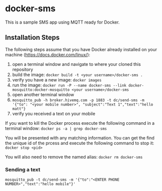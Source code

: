 # docker-sms
This is a sample SMS app using MQTT ready for Docker.

## Installation Steps
The following steps assume that you have Docker already installed on your machine (https://docs.docker.com/linux/):

1. open a terminal window and navigate to where your cloned this repository
2. build the image: `docker build -t <your username>/docker-sms .`
3. verify you have a new image: `docker images`
4. run the image: `docker run -P --name docker-sms --link docker-mosquitto:docker-mosquitto <your username>/docker-sms`
5. open another terminal window
6. `mosquitto_pub -h broker.hivemq.com -p 1883 -t dc/send-sms -m '{"to": "<your mobile number>", "subject":"Text 1","text":"hello matt"}`
7. verify you received a text on your mobile

If you want to kill the Docker process execute the following command in a terminal window:
`docker ps -a | grep docker-sms`

You will be presented with any matching information. You can get the find the unique id of the prcess and execute the following command to stop it:
`docker stop <pid>`

You will also need to remove the named alias:
`docker rm docker-sms`

### Sending a text
```
mosquitto_pub -t dc/send-sms -m '{"to":"<ENTER PHONE NUMBER>","text":"hello mobile"}'
```
